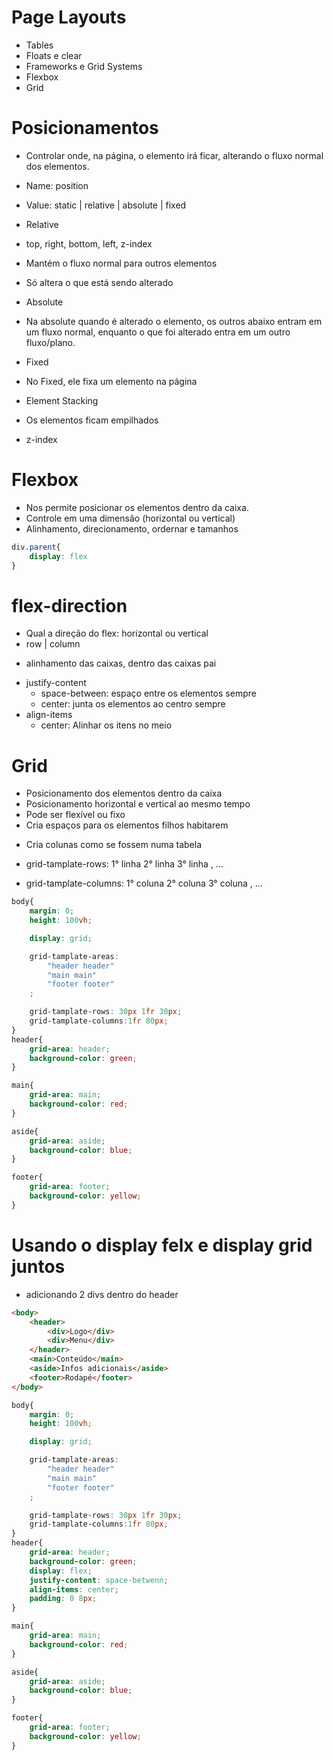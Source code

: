 # Page Layouts

- Tables
- Floats e clear
- Frameworks e Grid Systems
- Flexbox
- Grid

# Posicionamentos

- Controlar onde, na página, o elemento irá ficar, alterando o fluxo normal dos elementos.

- Name: position
- Value: static | relative | absolute | fixed

* Relative

- top, right, bottom, left, z-index

- Mantém o fluxo normal para outros elementos
- Só altera o que está sendo alterado

* Absolute

- Na absolute quando é alterado o elemento, os outros abaixo entram em um fluxo normal, enquanto o que foi alterado entra em um outro fluxo/plano.

* Fixed

- No Fixed, ele fixa um elemento na página

* Element Stacking

- Os elementos ficam empilhados

- z-index

# Flexbox

* Nos permite posicionar os elementos dentro da caixa.
* Controle em uma dimensão (horizontal ou vertical)
* Alinhamento, direcionamento, ordernar e tamanhos

```css
div.parent{
    display: flex
}
```

# flex-direction

* Qual a direção do flex: horizontal ou vertical
* row | column

- alinhamento das caixas, dentro das caixas pai

* justify-content
    - space-between: espaço entre os elementos sempre
    - center: junta os elementos ao centro sempre
* align-items
    - center: Alinhar os itens no meio

# Grid

* Posicionamento dos elementos dentro da caixa
* Posicionamento horizontal e vertical ao mesmo tempo
* Pode ser flexível ou fixo
* Cria espaços para os elementos filhos habitarem

- Cria colunas como se fossem numa tabela

- grid-tamplate-rows: 1° linha 2° linha 3° linha , ...
- grid-tamplate-columns: 1° coluna 2° coluna 3° coluna , ...

```css
body{
    margin: 0;
    height: 100vh;

    display: grid;

    grid-tamplate-areas:
        "header header"
        "main main"
        "footer footer"
    ;

    grid-tamplate-rows: 30px 1fr 30px;
    grid-tamplate-columns:1fr 80px;
}
header{
    grid-area: header;
    background-color: green;
}

main{
    grid-area: main;
    background-color: red;
}

aside{
    grid-area: aside;
    background-color: blue;
}

footer{
    grid-area: footer;
    background-color: yellow;
}
```

# Usando o display felx e display grid juntos

- adicionando 2 divs dentro do header

```html
<body>
    <header>
        <div>Logo</div>
        <div>Menu</div>
    </header>
    <main>Conteúdo</main>
    <aside>Infos adicionais</aside>
    <footer>Rodapé</footer>
</body>
```

```css
body{
    margin: 0;
    height: 100vh;

    display: grid;

    grid-tamplate-areas:
        "header header"
        "main main"
        "footer footer"
    ;

    grid-tamplate-rows: 30px 1fr 30px;
    grid-tamplate-columns:1fr 80px;
}
header{
    grid-area: header;
    background-color: green;
    display: flex;
    justify-content: space-betwenn;
    align-items: center;
    padding: 0 8px; 
}

main{
    grid-area: main;
    background-color: red;
}

aside{
    grid-area: aside;
    background-color: blue;
}

footer{
    grid-area: footer;
    background-color: yellow;
}
```



